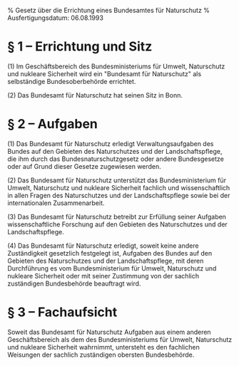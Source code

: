 % Gesetz über die Errichtung eines Bundesamtes für Naturschutz
% Ausfertigungsdatum: 06.08.1993
 
# § 1 – Errichtung und Sitz

(1) Im Geschäftsbereich des Bundesministeriums für Umwelt, Naturschutz und nukleare Sicherheit wird ein "Bundesamt für Naturschutz" als selbständige Bundesoberbehörde errichtet.

(2) Das Bundesamt für Naturschutz hat seinen Sitz in Bonn.

# § 2 – Aufgaben

(1) Das Bundesamt für Naturschutz erledigt Verwaltungsaufgaben des Bundes auf den Gebieten des Naturschutzes und der Landschaftspflege, die ihm durch das Bundesnaturschutzgesetz oder andere Bundesgesetze oder auf Grund dieser Gesetze zugewiesen werden.

(2) Das Bundesamt für Naturschutz unterstützt das Bundesministerium für Umwelt, Naturschutz und nukleare Sicherheit fachlich und wissenschaftlich in allen Fragen des Naturschutzes und der Landschaftspflege sowie bei der internationalen Zusammenarbeit.

(3) Das Bundesamt für Naturschutz betreibt zur Erfüllung seiner Aufgaben wissenschaftliche Forschung auf den Gebieten des Naturschutzes und der Landschaftspflege.

(4) Das Bundesamt für Naturschutz erledigt, soweit keine andere Zuständigkeit gesetzlich festgelegt ist, Aufgaben des Bundes auf den Gebieten des Naturschutzes und der Landschaftspflege, mit deren Durchführung es vom Bundesministerium für Umwelt, Naturschutz und nukleare Sicherheit oder mit seiner Zustimmung von der sachlich zuständigen Bundesbehörde beauftragt wird.

# § 3 – Fachaufsicht

Soweit das Bundesamt für Naturschutz Aufgaben aus einem anderen Geschäftsbereich als dem des Bundesministeriums für Umwelt, Naturschutz und nukleare Sicherheit wahrnimmt, untersteht es den fachlichen Weisungen der sachlich zuständigen obersten Bundesbehörde.

